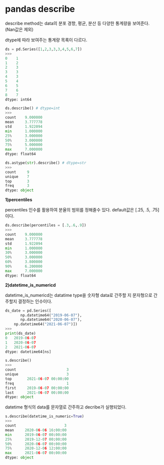 # pandas describe

describe method는 data의 분포 경향, 평균, 분산 등 다양한 통계량을 보여준다. (Nan값은 제외)

dtype에 따라 보여주는 통계량 목록이 다르다.

```python
ds = pd.Series([1,2,3,3,3,4,5,6,7])
>>>
0    1
1    2
2    3
3    3
4    3
5    4
6    5
7    6
8    7
dtype: int64

ds.describe() # dtype=int
>>>
count    9.000000
mean     3.777778
std      1.922094
min      1.000000
25%      3.000000
50%      3.000000
75%      5.000000
max      7.000000
dtype: float64

ds.astype(str).describe() # dtype=str
>>>
count     9
unique    7
top       3
freq      3
dtype: object
```

__1)percentiles__

percentiles 인수를 활용하여 분율의 범위를 정해줄수 있다. default값은 [.25, .5, .75]이다.
```python
ds.describe(percentiles = [.3,.6,.9])
>>>
count    9.000000
mean     3.777778
std      1.922094
min      1.000000
30%      3.000000
50%      3.000000
60%      3.800000
90%      6.200000
max      7.000000
dtype: float64
```
__2)datetime_is_numericd__

datetime_is_numericd는 datatime type을 숫자형 data로 간주할 지 문자형으로 간주할지 결정하는 인수이다.
```python
ds_date = pd.Series([
       np.datetime64("2019-06-07"),
       np.datetime64("2020-06-07"),
    np.datetime64("2021-06-07")])
>>>
print(ds_date)
0   2019-06-07
1   2020-06-07
2   2021-06-07
dtype: datetime64[ns]

s.describe() 
>>>
count                       3
unique                      3
top       2021-06-07 00:00:00
freq                        1
first     2019-06-07 00:00:00
last      2021-06-07 00:00:00
dtype: object
```
datetime 형식의 data를 문자열로 간주하고 decribe가 실행되었다.

```python
s.describe(datetime_is_numeric=True)
>>>
count                      3
mean     2020-06-06 16:00:00
min      2019-06-07 00:00:00
25%      2019-12-07 00:00:00
50%      2020-06-07 00:00:00
75%      2020-12-06 12:00:00
max      2021-06-07 00:00:00
dtype: object
```
